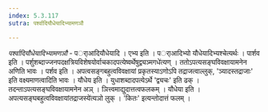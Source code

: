 ```yaml
---
index: 5.3.117
sutra: पर्श्वादियौधेयादिभ्यामणञौ

---
```

_पर्श्वादियौधेयादिभ्यामणञौ_ - पर्ाआदियौधेयादि । एभ्य इति । पर्ाआदिभ्यो यौधेयादिभ्यश्चेत्यर्थः । पार्शव इति । पर्शुशब्दाज्जनपदक्षत्रियविशेषयोर्वाचकादपत्येष्वर्थेषुद्व्यञ्मगधे॑त्यण् । ततोऽपत्यसङ्घविवक्षायामनेन अणिति भावः । पर्शव इति । अपत्वसङ्गबहुत्वविवक्षायां प्रकृतस्याऽणोऽपि तद्राजत्वाल्लुक्, 'ञ्यादस्तद्राजाः' इति वक्ष्यमाणत्वादिति भावः । यौधेय इति । युधाशब्दादपत्येऽर्थे 'द्व्यचः' इति ढक् । तदन्ताऽपत्यसङ्घविवक्षायामनेन अञ् । ञित्त्वमाद्युदात्तत्वफलकम् । यौधेया इति । अपत्यसङ्घबहुत्वविवक्षायांतद्राजस्ये॑त्यञो लुक् । 'कितः' इत्यन्तोदात्तं फलम् । 